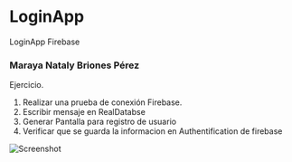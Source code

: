 # LoginApp
LoginApp Firebase

### Maraya Nataly Briones Pérez

Ejercicio. 
 1. Realizar una prueba de conexión Firebase.
 2. Escribir mensaje en RealDatabse
 3. Generar Pantalla para registro de usuario  
 4. Verificar que se guarda la informacion en Authentification de firebase


![Screenshot]((../master/Imagenes/Conexion.png))
